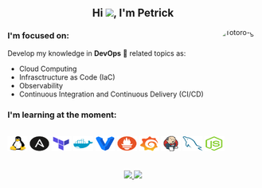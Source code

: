 <div>
<h2 align="center">Hi <img width="35" src="https://github.com/petrick-ribeiro/petrick-ribeiro/blob/main/waving.gif">, I'm Petrick</h1>
<img align="right" alt="Totoro-gif" height="180" style="border-radius:50px;" src="https://i.pinimg.com/originals/06/fd/21/06fd21739bfffcf72de91301292130ee.gif">
</div>

### I'm focused on:
Develop my knowledge in **DevOps** :rocket: related topics as:
- Cloud Computing
- Infrasctructure as Code (IaC)
- Observability
- Continuous Integration and Continuous Delivery (CI/CD)

### I'm learning at the moment:
<div align="left" style="display: inline_block"><br>
  <img align="center" alt="Linux-logo" height="30" width="40" src="https://raw.githubusercontent.com/devicons/devicon/master/icons/linux/linux-original.svg">
  <img align="center" alt="Ansible-logo" height="30" width="40" src="https://raw.githubusercontent.com/devicons/devicon/master/icons/ansible/ansible-original.svg">
  <img align="center" alt="Terraform-logo" height="30" width="40" src="https://raw.githubusercontent.com/devicons/devicon/master/icons/terraform/terraform-original.svg">
  <img align="center" alt="Docker-logo" height="30" width="40" src="https://raw.githubusercontent.com/devicons/devicon/master/icons/docker/docker-plain.svg">
  <img align="center" alt="Vagrant-logo" height="30" width="40" src="https://raw.githubusercontent.com/devicons/devicon/master/icons/vagrant/vagrant-original.svg">
  <img align="center" alt="Prometheus-logo" height="30" width="40" src="https://raw.githubusercontent.com/devicons/devicon/master/icons/prometheus/prometheus-original.svg">
  <img align="center" alt="Grafana-logo" height="30" width="40" src="https://raw.githubusercontent.com/devicons/devicon/master/icons/grafana/grafana-original.svg">
  <img align="center" alt="Jenkins-logo" height="30" width="40" src="https://raw.githubusercontent.com/devicons/devicon/master/icons/jenkins/jenkins-original.svg">
  <img align="center" alt="NodeJS-logo" height="30" width="40" src="https://raw.githubusercontent.com/devicons/devicon/master/icons/mysql/mysql-plain.svg">
  <img align="center" alt="NodeJS-logo" height="30" width="40" src="https://raw.githubusercontent.com/devicons/devicon/master/icons/nodejs/nodejs-plain.svg">
</div>

#

<div align=center >
  <a href="https://github.com/petrick-ribeiro/petrick-ribeiro">
    <img height="160em" src="https://github-readme-stats.vercel.app/api?username=petrick-ribeiro&count_private=true&show_icons=true&theme=nord" />
    <img height="160em" src="https://github-readme-stats.vercel.app/api/top-langs/?username=petrick-ribeiro&layout=compact&theme=nord" />
   </a>
</div>
